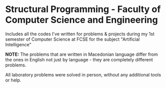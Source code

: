 # Structural Programming - Faculty of Computer Science and Engineering
Includes all the codes I've written for problems &amp; projects during my 1st semester of Computer Science at FCSE for the subject "Artificial Intelligence"

**NOTE:** The problems that are written in Macedonian language differ from the ones in English not just by language - they are completely different problems.

All laboratory problems were solved in person, without any additional tools or help.
